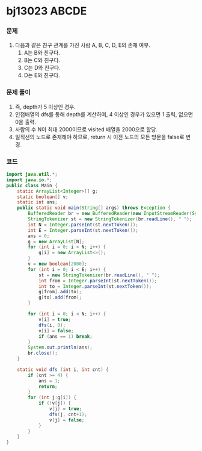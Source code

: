 # bj13023 ABCDE

### 문제

1. 다음과 같은 친구 관계를 가진 사람 A, B, C, D, E의 존재 여부.
   1. A는 B와 친구다.
   2. B는 C와 친구다.
   3. C는 D와 친구다.
   4. D는 E와 친구다.



### 문제 풀이

1. 즉, depth가 5 이상인 경우.
2. 인접배열의 dfs를 통해 depth를 계산하여, 4 이상인 경우가 있으면 1 출력, 없으면 0을 출력.
3. 사람의 수 N이 최대 2000이므로 visited 배열을 2000으로 할당.
4. 일직선의 노드로 존재해야 하므로, return 시 이전 노드의 모든 방문을 false로 변경.



### 코드

```java
import java.util.*;
import java.io.*;
public class Main {
    static ArrayList<Integer>[] g;
    static boolean[] v;
    static int ans;
    public static void main(String[] args) throws Exception {
        BufferedReader br = new BufferedReader(new InputStreamReader(System.in));
        StringTokenizer st = new StringTokenizer(br.readLine(), " ");
        int N = Integer.parseInt(st.nextToken());
        int E = Integer.parseInt(st.nextToken());
        ans = 0;
        g = new ArrayList[N];
        for (int i = 0; i < N; i++) {
            g[i] = new ArrayList<>();
        }
        v = new boolean[2000];
        for (int i = 0; i < E; i++) {
            st = new StringTokenizer(br.readLine(), " ");
            int from = Integer.parseInt(st.nextToken());
            int to = Integer.parseInt(st.nextToken());
            g[from].add(to);
            g[to].add(from);
        }

        for (int i = 0; i < N; i++) {
            v[i] = true;
            dfs(i, 0);
            v[i] = false;
            if (ans == 1) break;
        }
        System.out.println(ans);
        br.close();
    }

    static void dfs (int i, int cnt) {
        if (cnt >= 4) {
            ans = 1;
            return;
        }
        for (int j:g[i]) {
            if (!v[j]) {
                v[j] = true;
                dfs(j, cnt+1);
                v[j] = false;
            }
        }
    }
}
```



